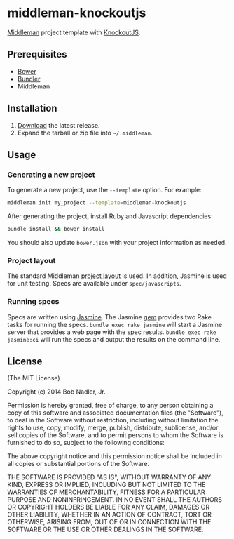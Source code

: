 # middleman-knockoutjs
[Middleman](http://middlemanapp.com/) project template with [KnockoutJS](http://knockoutjs.com/).

## Prerequisites
* [Bower](http://bower.io/)
* [Bundler](http://bundler.io/)
* Middleman

## Installation
1. [Download](https://github.com/bnadlerjr/middleman-knockoutjs/releases) the latest release.
2. Expand the tarball or zip file into `~/.middleman`.

## Usage
### Generating a new project
To generate a new project, use the `--template` option. For example:

```bash
middleman init my_project --template=middleman-knockoutjs
```

After generating the project, install Ruby and Javascript dependencies:

```bash
bundle install && bower install
```

You should also update `bower.json` with your project information as needed.

### Project layout
The standard Middleman [project layout](http://middlemanapp.com/basics/directory-structure/) is used. In addition, Jasmine is used for unit testing. Specs are available under `spec/javascripts`.

### Running specs
Specs are written using [Jasmine](http://jasmine.github.io/). The Jasmine [gem](https://github.com/pivotal/jasmine-gem) provides two Rake tasks for running the specs.     `bundle exec rake jasmine` will start a Jasmine server that provides a web page with the spec results. `bundle exec rake jasmine:ci` will run the specs and output the    results on the command line.

## License
(The MIT License)

Copyright (c) 2014 Bob Nadler, Jr.

Permission is hereby granted, free of charge, to any person obtaining a copy of this software and associated documentation files (the "Software"), to deal in the Software without restriction, including without limitation the rights to use, copy, modify, merge, publish, distribute, sublicense, and/or sell copies of the Software, and to permit persons to whom the Software is furnished to do so, subject to the following conditions:

The above copyright notice and this permission notice shall be included in all copies or substantial portions of the Software.

THE SOFTWARE IS PROVIDED "AS IS", WITHOUT WARRANTY OF ANY KIND, EXPRESS OR IMPLIED, INCLUDING BUT NOT LIMITED TO THE WARRANTIES OF MERCHANTABILITY, FITNESS FOR A PARTICULAR PURPOSE AND NONINFRINGEMENT. IN NO EVENT SHALL THE AUTHORS OR COPYRIGHT HOLDERS BE LIABLE FOR ANY CLAIM, DAMAGES OR OTHER LIABILITY, WHETHER IN AN ACTION OF CONTRACT, TORT OR OTHERWISE, ARISING FROM, OUT OF OR IN CONNECTION WITH THE SOFTWARE OR THE USE OR OTHER DEALINGS IN THE SOFTWARE.
